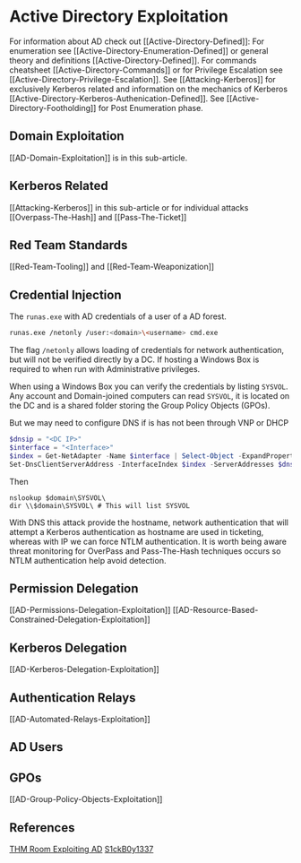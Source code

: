 # Active Directory Exploitation
For information about AD check out [[Active-Directory-Defined]]:
For enumeration see [[Active-Directory-Enumeration-Defined]] or general theory and definitions [[Active-Directory-Defined]]. For commands cheatsheet [[Active-Directory-Commands]] or for Privilege Escalation see [[Active-Directory-Privilege-Escalation]]. See [[Attacking-Kerberos]] for exclusively Kerberos related and  information on the mechanics of Kerberos  [[Active-Directory-Kerberos-Authenication-Defined]]. See [[Active-Directory-Footholding]] for Post Enumeration phase.

## Domain Exploitation
[[AD-Domain-Exploitation]] is in this sub-article.

## Kerberos Related
[[Attacking-Kerberos]] in this sub-article or for individual attacks [[Overpass-The-Hash]] and [[Pass-The-Ticket]]

## Red Team Standards
[[Red-Team-Tooling]] and [[Red-Team-Weaponization]]

## Credential Injection 
The  `runas.exe` with AD credentials of a user of a AD forest.
```bash
runas.exe /netonly /user:<domain>\<username> cmd.exe
```

The flag `/netonly` allows loading of credentials for network authentication, but will not be verified directly by a DC. If hosting a Windows Box is required to when run with Administrative privileges.


When using a Windows Box you can verify the credentials by listing `SYSVOL`. Any account and Domain-joined computers  can read `SYSVOL`, it is located on the DC and is a shared folder storing the Group Policy Objects (GPOs).

But we may need to configure DNS if is has not been through VNP or DHCP 
 
```powershell
$dnsip = "<DC IP>"
$interface = "<Interface>"
$index = Get-NetAdapter -Name $interface | Select-Object -ExpandProperty 'ifIndex'
Set-DnsClientServerAddress -InterfaceIndex $index -ServerAddresses $dnsip
```
Then
```terminal
nslookup $domain\SYSVOL\
dir \\$domain\SYSVOL\ # This will list SYSVOL
```
With DNS this attack provide the hostname, network authentication that will attempt a Kerberos authentication as hostname are used in ticketing, whereas with IP we can force NTLM authentication. It is worth being aware threat monitoring for OverPass and Pass-The-Hash techniques occurs so NTLM authentication help avoid detection.

## Permission Delegation
[[AD-Permissions-Delegation-Exploitation]]
[[AD-Resource-Based-Constrained-Delegation-Exploitation]]

## Kerberos Delegation
[[AD-Kerberos-Delegation-Exploitation]]

## Authentication Relays
[[AD-Automated-Relays-Exploitation]]

## AD Users


## GPOs
[[AD-Group-Policy-Objects-Exploitation]]

## References

[THM Room Exploiting AD](https://tryhackme.com/room/exploitingad)
[S1ckB0y1337](https://github.com/S1ckB0y1337/Active-Directory-Exploitation-Cheat-Sheet#domain-enumeration)